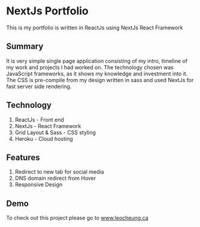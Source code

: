 # NextJs Portfolio

This is my portfolio is written in ReactJs using NextJs React Framework

## Summary
It is very simple single page application consisting of my intro, timeline of my work and projects I had worked on. The technology chosen was JavaScript frameworks, as it shows my knowledge and investment into it. The CSS is pre-compile from my design written in sass and used NextJs for fast server side rendering.

## Technology
1. ReactJs - Front end
2. NextJs - React Framework
3. Grid Layout & Sass - CSS styling
4. Heroku - Cloud hosting

## Features
1. Redirect to new tab for social media
2. DNS domain redirect from Hover
3. Responsive Design

## Demo

To check out this project please go to www.leocheung.ca